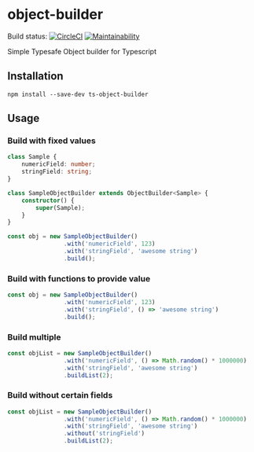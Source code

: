# object-builder

Build status: [![CircleCI](https://circleci.com/gh/pkspks/ts-object-builder.svg?style=svg)](https://circleci.com/gh/pkspks/ts-object-builder)
[![Maintainability](https://api.codeclimate.com/v1/badges/b322b07affdd35f2d2d0/maintainability)](https://codeclimate.com/github/pkspks/ts-object-builder/maintainability)

Simple Typesafe Object builder for Typescript


## Installation

`npm install --save-dev ts-object-builder`


## Usage

### Build with fixed values
```typescript
class Sample {
    numericField: number;
    stringField: string;
}

class SampleObjectBuilder extends ObjectBuilder<Sample> {
    constructor() {
        super(Sample);
    }
}

const obj = new SampleObjectBuilder()
                .with('numericField', 123)
                .with('stringField', 'awesome string')
                .build();
```

### Build with functions to provide value
```typescript
const obj = new SampleObjectBuilder()
                .with('numericField', 123)
                .with('stringField', () => 'awesome string')
                .build();
```

### Build multiple
```typescript
const objList = new SampleObjectBuilder()
                .with('numericField', () => Math.random() * 1000000)
                .with('stringField', 'awesome string')
                .buildList(2);
```

### Build without certain fields
```typescript
const objList = new SampleObjectBuilder()
                .with('numericField', () => Math.random() * 1000000)
                .with('stringField', 'awesome string')
                .without('stringField')
                .buildList(2);
```

